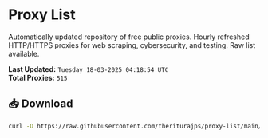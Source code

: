 # Proxy List

Automatically updated repository of free public proxies. Hourly refreshed HTTP/HTTPS proxies for web scraping, cybersecurity, and testing. Raw list available.

**Last Updated:** `Tuesday 18-03-2025 04:18:54 UTC`  
**Total Proxies:** `515`

## 📥 Download
```bash
curl -O https://raw.githubusercontent.com/theriturajps/proxy-list/main/proxies.txt
